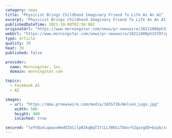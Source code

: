 ```yaml
---
category: news
title: "Physicist Brings Childhood Imaginary Friend To Life As An AI"
excerpt: "Physicist Brings Childhood Imaginary Friend To Life As An AI Hilarious new AI Assistant Amazes Tech Company's Social M"
publishedDateTime: 2021-10-08T02:56:00Z
originalUrl: "https://www.morningstar.com/news/pr-newswire/20211008ph33787/physicist-brings-childhood-imaginary-friend-to-life-as-an-ai"
webUrl: "https://www.morningstar.com/news/pr-newswire/20211008ph33787/physicist-brings-childhood-imaginary-friend-to-life-as-an-ai"
type: article
quality: 39
heat: 39
published: false

provider:
  name: Morningstar, Inc.
  domain: morningstar.com

topics:
  - Facebook AI
  - AI

images:
  - url: "https://mma.prnewswire.com/media/1655726/Wolven_Logo.jpg"
    width: 506
    height: 400
    isCached: true

secured: "lefVQunLqawxxWedDIbCilpB1kqBqTItlLL7WOCiTbUvrh2qazgDD+bzpb/xrltJSblYo3p6sZiM4uN7NI5dUFKgIlZSCy4HQpupYuO0eqXciRX8uHZkgYS7NWVACtfNXXJYj5tS7l/HC5ejeN9DbHk1ntOYUKQ0Zy0p97Qp5AIIIc8mhvYwDBTyrbPCIoKB9MLl+RRaROTs9oP6T+1nwHKckCC9K1CNXxeduvHAd7HopaZUssjViKCd22FAkVnHPITUzuwz4pdU714bMiT5YcKgVlB+6Hx2RBGD/nJ0cEdVuoqY/gwfSYvBTksSqCBw7VzcFjCMGXVSmy5T/qC2/5RSd9exWbuw5T1StQhRKHM=;jv2L1XPbXGqN1Fu7y6Kp3g=="
---
```


